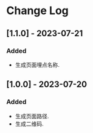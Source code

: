 # Change Log

## [1.1.0] - 2023-07-21
### Added
- 生成页面埋点名称.

## [1.0.0] - 2023-07-20
### Added
- 生成页面路径.
- 生成二维码.
